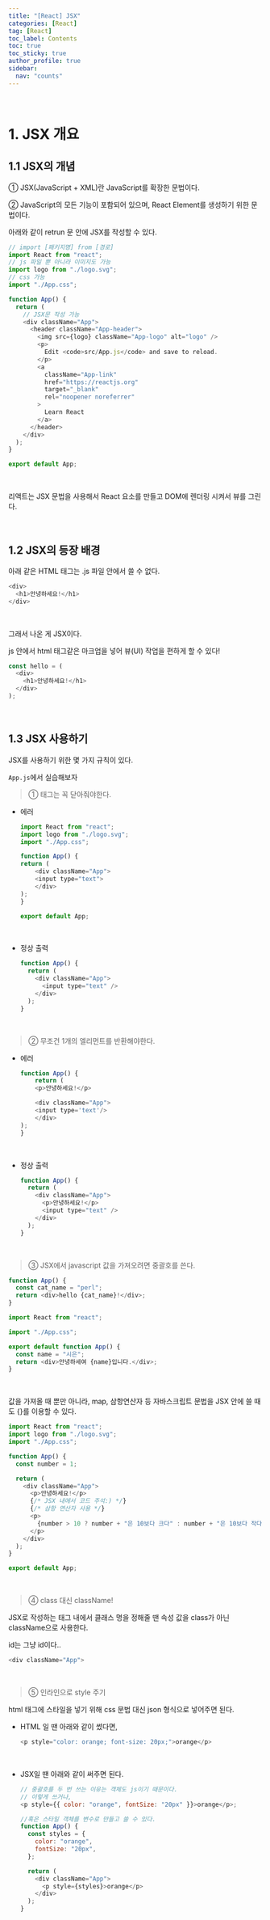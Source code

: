 ```yaml
---
title: "[React] JSX"
categories: [React]
tag: [React]
toc_label: Contents
toc: true
toc_sticky: true
author_profile: true
sidebar:
  nav: "counts"
---
```


<br>

# 1. JSX 개요

## 1.1 JSX의 개념

① JSX(JavaScript + XML)란 JavaScript를 확장한 문법이다.

② JavaScript의 모든 기능이 포함되어 있으며, React Element를 생성하기 위한 문법이다.

아래와 같이 retrun 문 안에 JSX를 작성할 수 있다.

```js
// import [패키지명] from [경로]
import React from "react";
// js 파일 뿐 아니라 이미지도 가능
import logo from "./logo.svg";
// css 가능
import "./App.css";

function App() {
  return (
    // JSX문 작성 가능
    <div className="App">
      <header className="App-header">
        <img src={logo} className="App-logo" alt="logo" />
        <p>
          Edit <code>src/App.js</code> and save to reload.
        </p>
        <a
          className="App-link"
          href="https://reactjs.org"
          target="_blank"
          rel="noopener noreferrer"
        >
          Learn React
        </a>
      </header>
    </div>
  );
}

export default App;
```

<br>

리액트는 JSX 문법을 사용해서 React 요소를 만들고 DOM에 렌더링 시켜서 뷰를 그린다.

<br>

## 1.2 JSX의 등장 배경

아래 같은 HTML 태그는 .js 파일 안에서 쓸 수 없다.

```js
<div>
  <h1>안녕하세요!</h1>
</div>
```

<br>

그래서 나온 게 JSX이다.

js 안에서 html 태그같은 마크업을 넣어 뷰(UI) 작업을 편하게 할 수 있다!

```js
const hello = (
  <div>
    <h1>안녕하세요!</h1>
  </div>
);
```

<br>

## 1.3 JSX 사용하기

JSX를 사용하기 위한 몇 가지 규칙이 있다.

`App.js`에서 실습해보자

> ① 태그는 꼭 닫아줘야한다.

- 에러

  ```js
  import React from "react";
  import logo from "./logo.svg";
  import "./App.css";

  function App() {
  return (
      <div className="App">
      <input type="text">
      </div>
  );
  }

  export default App;
  ```

<br>

- 정상 출력
  ```js
  function App() {
    return (
      <div className="App">
        <input type="text" />
      </div>
    );
  }
  ```

<br>

> ② 무조건 1개의 엘리먼트를 반환해야한다.

- 에러

  ```js
  function App() {
      return (
      <p>안녕하세요!</p>

      <div className="App">
      <input type='text'/>
      </div>
  );
  }
  ```

<br>

- 정상 출력
  ```js
  function App() {
    return (
      <div className="App">
        <p>안녕하세요!</p>
        <input type="text" />
      </div>
    );
  }
  ```

<br>

> ③ JSX에서 javascript 값을 가져오려면 중괄호를 쓴다.

```js
function App() {
  const cat_name = "perl";
  return <div>hello {cat_name}!</div>;
}
```

```js
import React from "react";

import "./App.css";

export default function App() {
  const name = "시은";
  return <div>안녕하세여 {name}입니다.</div>;
}
```

<br>

값을 가져올 때 뿐만 아니라, map, 삼항연산자 등 자바스크립트 문법을 JSX 안에 쓸 때도 {}를 이용할 수 있다.

```js
import React from "react";
import logo from "./logo.svg";
import "./App.css";

function App() {
  const number = 1;

  return (
    <div className="App">
      <p>안녕하세요!</p>
      {/* JSX 내에서 코드 주석:) */}
      {/* 삼항 연산자 사용 */}
      <p>
        {number > 10 ? number + "은 10보다 크다" : number + "은 10보다 작다"}
      </p>
    </div>
  );
}

export default App;
```

<br>

> ④ class 대신 className!

JSX로 작성하는 태그 내에서 클래스 명을 정해줄 땐 속성 값을 class가 아닌 className으로 사용한다.

id는 그냥 id이다..

```js
<div className="App">
```

<br>

> ⑤ 인라인으로 style 주기

html 태그에 스타일을 넣기 위해 css 문법 대신 json 형식으로 넣어주면 된다.

- HTML 일 땐 아래와 같이 썼다면,

  ```js
  <p style="color: orange; font-size: 20px;">orange</p>
  ```

  <br>

- JSX일 땐 아래와 같이 써주면 된다.

  ```js
  // 중괄호를 두 번 쓰는 이유는 객체도 js이기 때문이다.
  // 이렇게 쓰거나,
  <p style={{ color: "orange", fontSize: "20px" }}>orange</p>;

  //혹은 스타일 객체를 변수로 만들고 쓸 수 있다.
  function App() {
    const styles = {
      color: "orange",
      fontSize: "20px",
    };

    return (
      <div className="App">
        <p style={styles}>orange</p>
      </div>
    );
  }
  ```

<br>
